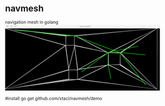 # navmesh
navigation mesh in golang
![navmesh](navmesh.png)

#install 
go get github.com/xtaci/navmesh/demo
